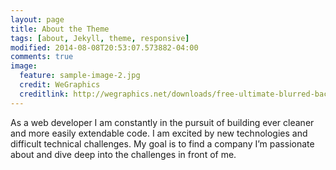 ```yaml
---
layout: page
title: About the Theme
tags: [about, Jekyll, theme, responsive]
modified: 2014-08-08T20:53:07.573882-04:00
comments: true
image:
  feature: sample-image-2.jpg
  credit: WeGraphics
  creditlink: http://wegraphics.net/downloads/free-ultimate-blurred-background-pack/
---
```


As a web developer I am constantly in the pursuit of building ever cleaner and more easily extendable code. I am excited by new technologies and difficult technical challenges. My goal is to find a company I’m passionate about and dive deep into the challenges in front of me.
